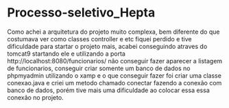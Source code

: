# Processo-seletivo_Hepta


Como achei a arquitetura do projeto muito complexa, bem diferente do que costumava ver como classes controller e etc
fiquei perdido e tive dificuldade para startar o projeto mais, acabei conseguindo atraves do 
tomcat9 startando ele e utilizando a porta http://localhost:8080/funcionarios/  não conseguir fazer aparecer a listagem de funcionarios, conseguir criar somente um banco de dados no phpmyadmin utilizando o xamp e o que conseguir fazer foi criar uma classe conexao.java e criei um metodo chamado conectar fazendo a conexão com banco de dados, porém tive mais uma dificuldade ao colocar essa essa conexão no projeto.
